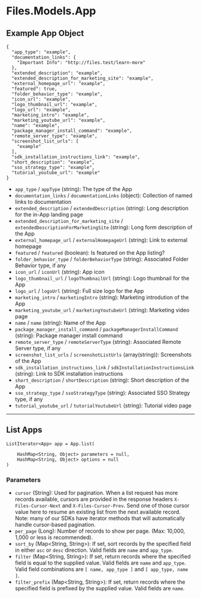 # Files.Models.App

## Example App Object

```
{
  "app_type": "example",
  "documentation_links": {
    "Important Info": "http://files.test/learn-more"
  },
  "extended_description": "example",
  "extended_description_for_marketing_site": "example",
  "external_homepage_url": "example",
  "featured": true,
  "folder_behavior_type": "example",
  "icon_url": "example",
  "logo_thumbnail_url": "example",
  "logo_url": "example",
  "marketing_intro": "example",
  "marketing_youtube_url": "example",
  "name": "example",
  "package_manager_install_command": "example",
  "remote_server_type": "example",
  "screenshot_list_urls": [
    "example"
  ],
  "sdk_installation_instructions_link": "example",
  "short_description": "example",
  "sso_strategy_type": "example",
  "tutorial_youtube_url": "example"
}
```

* `app_type` / `appType`  (string): The type of the App
* `documentation_links` / `documentationLinks`  (object): Collection of named links to documentation
* `extended_description` / `extendedDescription`  (string): Long description for the in-App landing page
* `extended_description_for_marketing_site` / `extendedDescriptionForMarketingSite`  (string): Long form description of the App
* `external_homepage_url` / `externalHomepageUrl`  (string): Link to external homepage
* `featured` / `featured`  (boolean): Is featured on the App listing?
* `folder_behavior_type` / `folderBehaviorType`  (string): Associated Folder Behavior type, if any
* `icon_url` / `iconUrl`  (string): App icon
* `logo_thumbnail_url` / `logoThumbnailUrl`  (string): Logo thumbnail for the App
* `logo_url` / `logoUrl`  (string): Full size logo for the App
* `marketing_intro` / `marketingIntro`  (string): Marketing introdution of the App
* `marketing_youtube_url` / `marketingYoutubeUrl`  (string): Marketing video page
* `name` / `name`  (string): Name of the App
* `package_manager_install_command` / `packageManagerInstallCommand`  (string): Package manager install command
* `remote_server_type` / `remoteServerType`  (string): Associated Remote Server type, if any
* `screenshot_list_urls` / `screenshotListUrls`  (array(string)): Screenshots of the App
* `sdk_installation_instructions_link` / `sdkInstallationInstructionsLink`  (string): Link to SDK installation instructions
* `short_description` / `shortDescription`  (string): Short description of the App
* `sso_strategy_type` / `ssoStrategyType`  (string): Associated SSO Strategy type, if any
* `tutorial_youtube_url` / `tutorialYoutubeUrl`  (string): Tutorial video page


---

## List Apps

```
ListIterator<App> app = App.list(
    
    HashMap<String, Object> parameters = null,
    HashMap<String, Object> options = null
)
```

### Parameters

* `cursor` (String): Used for pagination.  When a list request has more records available, cursors are provided in the response headers `X-Files-Cursor-Next` and `X-Files-Cursor-Prev`.  Send one of those cursor value here to resume an existing list from the next available record.  Note: many of our SDKs have iterator methods that will automatically handle cursor-based pagination.
* `per_page` (Long): Number of records to show per page.  (Max: 10,000, 1,000 or less is recommended).
* `sort_by` (Map<String, String>): If set, sort records by the specified field in either `asc` or `desc` direction. Valid fields are `name` and `app_type`.
* `filter` (Map<String, String>): If set, return records where the specified field is equal to the supplied value. Valid fields are `name` and `app_type`. Valid field combinations are `[ name, app_type ]` and `[ app_type, name ]`.
* `filter_prefix` (Map<String, String>): If set, return records where the specified field is prefixed by the supplied value. Valid fields are `name`.
